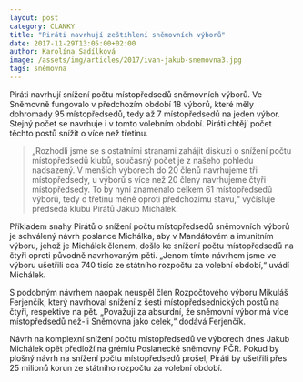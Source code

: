 ```yaml
---
layout: post
category: CLANKY
title: "Piráti navrhují zeštíhlení sněmovních výborů"
date: 2017-11-29T13:05:00+02:00
author: Karolína Sadílková
image: /assets/img/articles/2017/ivan-jakub-snemovna3.jpg
tags: sněmovna
---
```

 
Piráti navrhují snížení počtu místopředsedů sněmovních výborů. Ve Sněmovně fungovalo v předchozím období 18 výborů, které měly dohromady 95 místopředsedů, tedy až 7 místopředsedů na jeden výbor. Stejný počet se navrhuje i v tomto volebním období. Piráti chtějí počet těchto postů snížit o více než třetinu.

> „Rozhodli jsme se s ostatními stranami zahájit diskuzi o snížení počtu místopředsedů klubů, současný počet je z našeho pohledu nadsazený. V menších výborech do 20 členů navrhujeme tři místopředsedy, u výborů s více než 20 členy navrhujeme čtyři místopředsedy. To by nyní znamenalo celkem 61 místopředsedů výborů, tedy o třetinu méně oproti předchozímu stavu,“ vyčísluje předseda klubu Pirátů Jakub Michálek. 

Příkladem snahy Pirátů o snížení počtu místopředsedů sněmovních výborů je schválený návrh poslance Michálka, aby v Mandátovém a imunitním výboru, jehož je Michálek členem, došlo ke snížení počtu místopředsedů na čtyři oproti původně navrhovaným pěti. „Jenom tímto návrhem jsme ve výboru ušetřili cca 740 tisíc ze státního rozpočtu za volební období,“ uvádí Michálek.

S podobným návrhem naopak neuspěl člen Rozpočtového výboru Mikuláš Ferjenčík, který navrhoval snížení z šesti místopředsednických postů na čtyři, respektive na pět. „Považuji za absurdní, že sněmovní výbor má více místopředsedů než-li Sněmovna jako celek,“ dodává Ferjenčík. 

Návrh na komplexní snížení počtu místopředsedů ve výborech dnes Jakub Michálek opět předloží na grémiu Poslanecké sněmovny PČR. Pokud by plošný návrh na snížení počtu místopředsedů prošel, Piráti by ušetřili přes 25 milionů korun ze státního rozpočtu za volební období.
